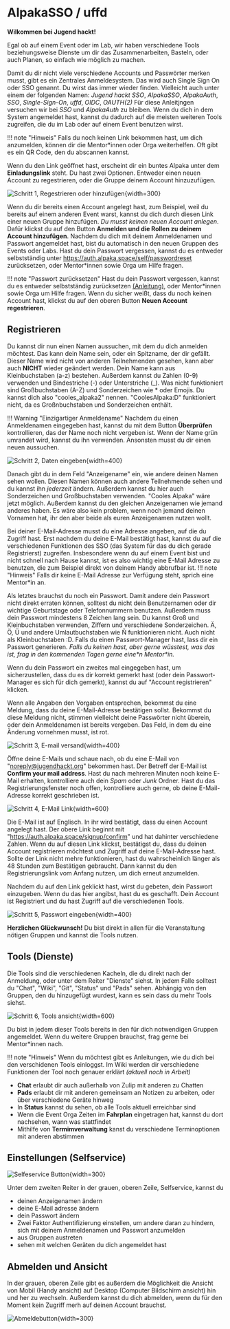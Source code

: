 AlpakaSSO / uffd
===

**Wilkommen bei Jugend hackt!**

Egal ob auf einem Event oder im Lab, wir haben verschiedene Tools beziehungsweise Dienste um dir das Zusammenarbeiten, Basteln, oder auch Planen, so einfach wie möglich zu machen.

Damit du dir nicht viele verschiedene Accounts und Passwörter merken musst, gibt es ein Zentrales Anmeldesystem. Das wird auch Single Sign On oder SSO genannt. Du wirst das immer wieder finden. Vielleicht auch unter einem der folgenden Namen: *Jugend hackt SSO*, *AlpakaSSO*, *AlpakaAuth*, *SSO*, *Single-Sign-On*, *uffd*, *OIDC*, *OAUTH(2)*
Für diese Anleitjngen versuchen wir bei *SSO* und *AlpakaAuth* zu bleiben.
Wenn du dich in dem System angemeldet hast, kannst du dadurch auf die meisten weiteren Tools zugreifen, die du im Lab oder auf einem Event benutzen wirst.

!!! note "Hinweis"
    Falls du noch keinen Link bekommen hast, um dich anzumelden, können dir die Mentor\*innen oder Orga weiterhelfen. Oft gibt es ein QR Code, den du abscannen kannst.

Wenn du den Link geöffnet hast, erscheint dir ein buntes Alpaka unter dem **Einladungslink** steht.
Du hast zwei Optionen. Entweder einen neuen Account zu regestrieren, oder die Gruppe deinem Account hinzuzufügen.

![Schritt 1, Regestrieren oder hinzufügen](../assets/new/new1.png){width=300}

Wenn du dir bereits einen Account angelegt hast, zum Beispiel, weil du bereits auf einem anderen Event warst, kannst du dich durch diesen Link einer neuen Gruppe hinzufügen. *Du musst keinen neuen Account anlegen*.
Dafür klickst du auf den Button **Anmelden und die Rollen zu deinem Account hinzufügen**. Nachdem du dich mit deinem Anmeldenamen und Passwort angemeldet hast, bist du automatisch in den neuen Gruppen des Events oder Labs.
Hast du dein Passwort vergessen, kannst du es entweder selbstständig unter https://auth.alpaka.space/self/passwordreset zurücksetzen, oder Mentor\*innen sowie Orga um Hilfe fragen. 

!!! note "Passwort zurücksetzen"
    Hast du dein Passwort vergessen, kannst du es entweder selbstständig zurücksetzen [(Anleitung)](/alpakasso/forgot), oder Mentor\*innen sowie Orga um Hilfe fragen. 
Wenn du sicher weißt, dass du noch keinen Account hast, klickst du auf den oberen Button **Neuen Account regestrieren**.


## Registrieren

Du kannst dir nun einen Namen aussuchen, mit dem du dich anmelden möchtest. Das kann dein Name sein, oder ein Spitzname, der dir gefällt. Dieser Name wird nicht von anderen Teilnehmenden gesehen, kann aber auch **NICHT** wieder geändert werden.
Dein Name kann aus Kleinbuchstaben (a-z) bestehen. Außerdem kannst du Zahlen (0-9) verwenden und Bindestriche (-) oder Unterstriche (\_). Was nicht funktioniert sind Großbuchstaben (A-Z) und Sonderzeichen wie \* oder Emojis. Du kannst dich also "cooles_alpaka2" nennen. "CoolesAlpaka:D" funktioniert nicht, da es Großnbuchstaben und Sonderzeichen enthält.

!!! Warning "Einzigartiger Anmeldename"
    Nachdem du einen Anmeldenamen eingegeben hast, kannst du mit dem Button **Überprüfen** kontrollieren, das der Name noch nicht vergeben ist. Wenn der Name grün umrandet wird, kannst du ihn verwenden. Ansonsten musst du dir einen neuen aussuchen.

![Schritt 2, Daten eingeben](../assets/new/new2.png){width=400}

Danach gibt du in dem Feld "Anzeigename" ein, wie andere deinen Namen sehen wollen. Diesen Namen können auch andere Teilnehmende sehen und du kannst ihn *jederzeit* ändern. Außerdem kannst du hier auch Sonderzeichen und Großbuchstaben verwenden. "Cooles Alpaka" wäre jetzt möglich. Außerdem kannst du den gleichen Anzeigenamen wie jemand anderes haben. Es wäre also kein problem, wenn noch jemand deinen Vornamen hat, ihr den aber beide als euren Anzeigenamen nutzen wollt.


Bei deiner E-Mail-Adresse musst du eine Adresse angeben, auf die du Zugriff hast. Erst nachdem du deine E-Mail bestätigt hast, kannst du auf die verschiedenen Funktionen des SSO (das System für das du dich gerade Registrierst) zugreifen.
Insbesondere wenn du auf einem Event bist und nicht schnell nach Hause kannst, ist es also wichtig eine E-Mail Adresse zu benutzen, die zum Beispiel direkt von deinem Handy abbrufbar ist.
!!! note "Hinweis"
    Falls dir keine E-Mail Adresse zur Verfügung steht, sprich eine Mentor\*in an.

Als letztes brauchst du noch ein Passwort. Damit andere dein Passwort nicht direkt erraten können, solltest du nicht dein Benutzernamen oder dir wichtige Geburtstage oder Telefonnummern benutzen.
Außerdem muss dein Passwort mindestens 8 Zeichen lang sein. Du kannst Groß und Kleinbuchstaben verwenden, Ziffern und verschiedene Sonderzeichen. Ä, Ö, Ü und andere Umlautbuchstaben wie Ñ funktionieren nicht. Auch nicht als Kleinbuchstaben :D.
Falls du einen Passwort-Manager hast, lass dir ein Passwort generieren. *Falls du keinen hast, aber gerne wüsstest, was das ist, frag in den kommenden Tagen gerne eine\*n Mentor\*in.*

Wenn du dein Passwort ein zweites mal eingegeben hast, um sicherzustellen, dass du es dir korrekt gemerkt hast (oder dein Passwort-Manager es sich für dich gemerkt), kannst du auf "Account registrieren" klicken.

Wenn alle Angaben den Vorgaben entsprechen, bekommst du eine Meldung, dass du deine E-Mail-Adresse bestätigen sollst.
Bekommst du diese Meldung nicht, stimmen vielleicht deine Passwörter nicht überein, oder dein Anmeldenamen ist bereits vergeben. Das Feld, in dem du eine Änderung vornehmen musst, ist rot.

![Schritt 3, E-mail versand](../assets/new/new3.png){width=400}


Öffne deine E-Mails und schaue nach, ob du eine E-Mail von "noreply@jugendhackt.org" bekommen hast. Der Betreff der E-Mail ist **Confirm your mail address**. Hast du nach mehreren Minuten noch keine E-Mail erhalten, kontrolliere auch dein *Spam* oder *Junk* Ordner. Hast du das Registrierungsfenster noch offen, kontrolliere auch gerne, ob deine E-Mail-Adresse korrekt geschrieben ist.

![Schritt 4, E-Mail Link](../assets/new/newMail.png){width=600}

Die E-Mail ist auf Englisch. In ihr wird bestätigt, dass du einen Account angelegt hast. Der obere Link beginnt mit "https://auth.alpaka.space/signup/confirm" und hat dahinter verschiedene Zahlen. Wenn du auf diesen Link klickst, bestätigst du, dass du  deinen Account registrieren möchtest und Zugriff auf deine E-Mail-Adresse hast.
Sollte der Link nicht mehre funktionieren, hast du wahrscheinlich länger als 48 Stunden zum Bestätigen gebraucht. Dann kannst du den Registrierungslink vom Anfang nutzen, um dich erneut anzumelden.

Nachdem du auf den Link geklickt hast, wirst du gebeten, dein Passwort einzugeben. Wenn du das hier angibst, hast du es geschafft. Dein Account ist Registriert und du hast Zugriff auf die verschiedenen Tools.

![Schritt 5, Passwort eingeben](../assets/new/new4.png){width=400}

**Herzlichen Glückwunsch!** Du bist direkt in allen für die Veranstaltung nötigen Gruppen und kannst die Tools nutzen.


## Tools (Dienste)

Die Tools sind die verschiedenen Kacheln, die du direkt nach der Anmeldung, oder unter dem Reiter "Dienste" siehst. 
In jedem Falle solltest du "Chat", "Wiki", "Git", "Status" und "Pads" sehen. Abhängig von den Gruppen, den du hinzugefügt wurdest, kann es sein dass du mehr Tools siehst. 

![Schritt 6, Tools ansicht](../assets/new/new5.png){width=600}


Du bist in jedem dieser Tools bereits in den für dich notwendigen Gruppen angemeldet. Wenn du weitere Gruppen brauchst, frag gerne bei Mentor\*innen nach.

!!! note "Hinweis"
    Wenn du möchtest gibt es Anleitungen, wie du dich bei den verschidenen Tools einloggst. Im Wiki werden dir verschiedene Funktionen der Tool noch genauer erklärt *(aktuell noch in Arbeit)*
- **Chat** erlaubt dir auch außerhalb von Zulip mit anderen zu Chatten
- **Pads** erlaubt dir mit anderen gemeinsam an Notizen zu arbeiten, oder über verschiedene Geräte hinweg
- In **Status** kannst du sehen, ob alle Tools aktuell erreichbar sind 
- Wenn die Event Orga Zeiten im **Fahrplan** eingetragen hat, kannst du dort nachsehen, wann was stattfindet
- Mithilfe von **Termimverwaltung** kanst du verschiedene Terminoptionen mit anderen abstimmen

## Einstellungen (Selfservice)

![Selfeservice Button](../assets/new/bar.png){width=300}

Unter dem zweiten Reiter in der grauen, oberen Zeile, Selfservice, kannst du 
- deinen Anzeigenamen ändern
- deine E-Mail adresse ändern
- dein Passwort ändern
- Zwei Faktor Authentifizierung einstellen, um andere daran zu hindern, sich mit deinem Anmeldenamen und Passwort anzumelden
- aus Gruppen austreten
- sehen mit welchen Geräten du dich angemeldet hast

## Abmelden und Ansicht
In der grauen, oberen Zeile gibt es außerdem die Möglichkeit die Ansicht von Mobil (Handy ansicht) auf Desktop (Computer Bildschirm ansicht) hin und her zu wechseln. 
Außerdem kannst du dich abmelden, wenn du für den Moment kein Zugriff merh auf deinen Account brauchst.

![Abmeldebutton](../assets/new/bar2.png){width=300}

